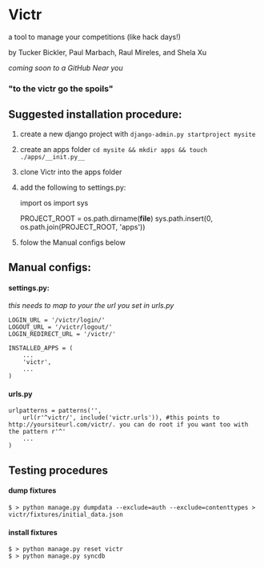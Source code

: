 # Victr #

a tool to manage your competitions (like hack days!)

by Tucker Bickler, Paul Marbach, Raul Mireles, and Shela Xu

_coming soon to a GitHub Near you_

### "to the victr go the spoils" ###

## Suggested installation procedure: ##

1.  create a new django project with `django-admin.py startproject mysite`
2.  create an apps folder `cd mysite && mkdir apps && touch ./apps/__init.py__`
3.  clone Victr into the apps folder
4.  add the following to settings.py:

    import os
    import sys

    PROJECT_ROOT = os.path.dirname(__file__)
    sys.path.insert(0, os.path.join(PROJECT_ROOT, 'apps'))
5.  folow the Manual configs below

## Manual configs: ##
#### settings.py: ####
_this needs to map to your the url you set in urls.py_

    LOGIN_URL = '/victr/login/'
    LOGOUT_URL = '/victr/logout/'
    LOGIN_REDIRECT_URL = '/victr/'

    INSTALLED_APPS = (
        ...
        'victr',
        ...
    )

#### urls.py ####

    urlpatterns = patterns('',
        url(r'^victr/', include('victr.urls')), #this points to http://yoursiteurl.com/victr/. you can do root if you want too with the pattern r'^'
        ...
    )

## Testing procedures ##
#### dump fixtures ####
    $ > python manage.py dumpdata --exclude=auth --exclude=contenttypes > victr/fixtures/initial_data.json  

#### install fixtures ####
    $ > python manage.py reset victr  
    $ > python manage.py syncdb  
